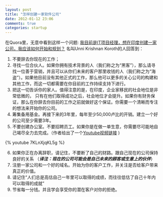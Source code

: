 ```yaml
---
layout: post
title: "怎样创建一家软件公司"
date: 2012-01-12 23:06
comments: true
categories: startup
---
```

在Quora里，无意中看到这样一个问题: [我目前是IT项目经理，想在印度创建一家公司，我应该如何开始和规划？](http://www.quora.com/I-want-to-start-a-software-company-in-India-how-shall-I-start-and-plan-that-currently-i-work-as-IT-project-manager "Question")
名叫Unni Krishnan Koroth的人回答到：

1. 不要辞去你现在的工作；
2. 寻找一位合伙人。如果你拥有技术背景的人（我们称之为“黑客”），那么请寻找一位善于营销，并且可以从你们未来的客户那里收钱的人（我们称之为“海盗”）。如果他目前没有其他正式的工作，那么他可以更多的关心公司的构建和其他工作，而这一切都需要在你目前的工作持续支持下进行。
3. 把这一切告诉你的家人。值得注意的是，在印度，企业家移民的社会地位是非常低微的， 只有在他们取得成功之后，社会地位才会提升。如果你有财务保证，那么在你辞去你目前的工作之前就做好这个保证。你需要一个清晰而专注的想法来开始你的公司。
4. 筹集备用基金。再接下来的3年里，每年至少50,000卢比的开销。建立一个好的公司至少需要3年。
5. 不要创建办公室。不要招聘员工。如果你是在做一单生意，你需要尽可能地自己竭尽全力去完成。（作者给出了一个[Youtube视频链接](http://www.youtube.com/watch?feature=player_embedded&v=7KLnXjqKL5g "Youtube link") )

{% youtube 7KLnXjqKL5g %}

6. 如果你正在办离辞职，请记住，不要断了自己的财路。跟自己现在的公司保持良好的关系 （***_译注：现在的公司可能会是自己未来的顾客或生意上的伙伴_***）
7. 注册一家公司和一个好的域名。开始为你的客户工作，并关注是否给客户带来真正的价值。
8. 请记住“人们总是高估自己一年里可以取得的成绩，而往往低估了自己十年内可以取得的成就”
9. 节省每一分钱。并且学会享受你的潜在客户对你的拒绝。
